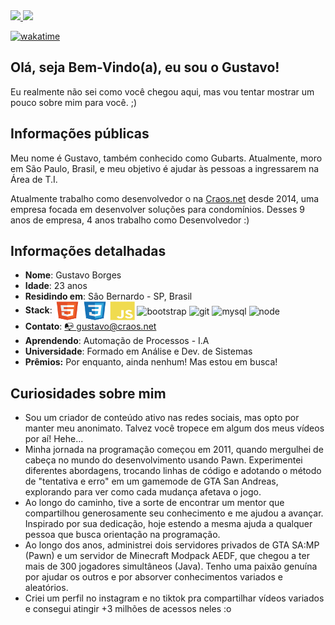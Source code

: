 <div>
    <a target='_blank' href="https://instagram.com/gubarts">
        <img src="https://img.shields.io/badge/Instagram-E4405F?style=for-the-badge&logo=instagram&logoColor=white">
    </a>
    <a target='_blank' href="https://linkedin.com/in/gubleo">
        <img src="https://img.shields.io/badge/LinkedIn-0077B5?style=for-the-badge&logo=linkedin&logoColor=white">
    </a>
</div>

  [![wakatime](https://wakatime.com/badge/user/cecdfd92-de2e-4590-84ab-d8f8fa1145d2.svg)](https://wakatime.com/@cecdfd92-de2e-4590-84ab-d8f8fa1145d2)



## Olá, seja Bem-Vindo(a), eu sou o Gustavo!

Eu realmente não sei como você chegou aqui, mas vou tentar mostrar um pouco sobre mim para você. ;)

## Informações públicas

Meu nome é Gustavo, também conhecido como Gubarts. Atualmente, moro em São Paulo, Brasil, e meu objetivo é ajudar às pessoas a ingressarem na Área de T.I.

Atualmente trabalho como desenvolvedor o na [Craos.net](https://craos.net) desde 2014, uma empresa focada em desenvolver soluções para condomínios. Desses 9 anos de empresa, 4 anos trabalho como Desenvolvedor :)

## Informações detalhadas

* **Nome**: Gustavo Borges
* **Idade**: 23 anos
* **Residindo em**: Sâo Bernardo - SP, Brasil
* **Stack**:
  <img align="center" height="30" width="40" alt="html" src="https://raw.githubusercontent.com/devicons/devicon/master/icons/html5/html5-original.svg"/>
  <img align="center" height="30" width="40" alt="css" src="https://raw.githubusercontent.com/devicons/devicon/master/icons/css3/css3-original.svg"/>
  <img align="center" height="30" width="40" alt="JavaScript" src="https://raw.githubusercontent.com/devicons/devicon/master/icons/javascript/javascript-plain.svg"/>
  <img align="center" height="30" width="40" alt="bootstrap" src = "https://icongr.am/devicon/bootstrap-plain.svg?size=128&color=8402ca"/>
  <img align="center" height="30" width="40" alt="git" src = "https://icongr.am/devicon/git-original.svg?size=128&color=8402ca"/>
  <img align="center" height="30" width="40" alt="mysql" src = "https://icongr.am/devicon/postgresql-original.svg?size=128&color=8402ca"/>
  <img align="center" height="30" width="40" alt="node" src = "https://icongr.am/devicon/nodejs-original.svg?size=128&color=8402ca"/>
* **Contato**: <a href="mailto:gustavo@craos.net">📭 gustavo@craos.net</a>
* **Aprendendo**: Automação de Processos - I.A
* **Universidade**: Formado em Análise e Dev. de Sistemas
* **Prêmios:** Por enquanto, ainda nenhum! Mas estou em busca!

## Curiosidades sobre mim

* Sou um criador de conteúdo ativo nas redes sociais, mas opto por manter meu anonimato. Talvez você tropece em algum dos meus vídeos por aí! Hehe...
* Minha jornada na programação começou em 2011, quando mergulhei de cabeça no mundo do desenvolvimento usando Pawn. Experimentei diferentes abordagens, trocando linhas de código e adotando o método de "tentativa e erro" em um gamemode de GTA San Andreas, explorando para ver como cada mudança afetava o jogo.
* Ao longo do caminho, tive a sorte de encontrar um mentor que compartilhou generosamente seu conhecimento e me ajudou a avançar. Inspirado por sua dedicação, hoje estendo a mesma ajuda a qualquer pessoa que busca orientação na programação.
* Ao longo dos anos, administrei dois servidores privados de GTA SA:MP (Pawn) e um servidor de Minecraft Modpack AEDF, que chegou a ter mais de 300 jogadores simultâneos (Java).
Tenho uma paixão genuína por ajudar os outros e por absorver conhecimentos variados e aleatórios.
* Criei um perfil no instagram e no tiktok pra compartilhar vídeos variados e consegui atingir +3 milhões de acessos neles :o
  

